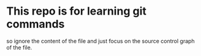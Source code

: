 # This repo is for learning git commands
so ignore the content of the file and just focus on the source control graph of the file.